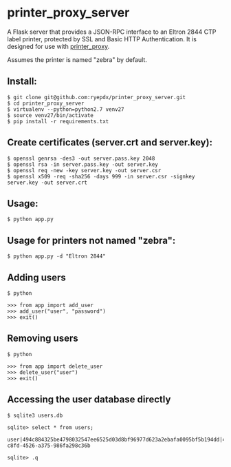 # printer_proxy_server

A Flask server that provides a JSON-RPC interface to an Eltron 2844 CTP label printer, protected by SSL and Basic HTTP Authentication. It is designed for use with [printer_proxy](https://github.com/ryepdx/printer_proxy).

Assumes the printer is named "zebra" by default.


## Install:

    $ git clone git@github.com:ryepdx/printer_proxy_server.git
    $ cd printer_proxy_server
    $ virtualenv --python=python2.7 venv27
    $ source venv27/bin/activate
    $ pip install -r requirements.txt

## Create certificates (server.crt and server.key):

    $ openssl genrsa -des3 -out server.pass.key 2048
    $ openssl rsa -in server.pass.key -out server.key 
    $ openssl req -new -key server.key -out server.csr
    $ openssl x509 -req -sha256 -days 999 -in server.csr -signkey server.key -out server.crt

## Usage:

    $ python app.py

## Usage for printers not named "zebra":

    $ python app.py -d "Eltron 2844"

## Adding users

    $ python
    
    >>> from app import add_user
    >>> add_user("user", "password")
    >>> exit()

## Removing users

    $ python
    
    >>> from app import delete_user
    >>> delete_user("user")
    >>> exit()

## Accessing the user database directly

    $ sqlite3 users.db
    
    sqlite> select * from users;

    user|494c884325be4798032547ee6525d03d8bf96977d623a2ebafa0095bf5b194dd|4f1a6f06-c8fd-4526-a375-986fa298c36b

    sqlite> .q
